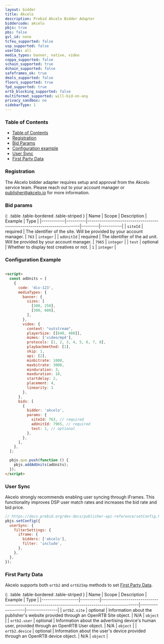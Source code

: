 ```yaml
---
layout: bidder
title: Akcelo
description: Prebid Akcelo Bidder Adapter
biddercode: akcelo
pbjs: true
pbs: false
gvl_id: none
tcfeu_supported: false
usp_supported: false
userIds: all
media_types: banner, native, video
coppa_supported: false
schain_supported: true
dchain_supported: false
safeframes_ok: true
deals_supported: false
floors_supported: true
fpd_supported: true
ortb_blocking_supported: false
multiformat_supported: will-bid-on-any
privacy_sandbox: no
sidebarType: 1
---
```


### Table of Contents

- [Table of Contents](#table-of-contents)
- [Registration](#registration)
- [Bid Params](#bid-params)
- [Configuration example](#configuration-example)
- [User Sync](#user-sync)
- [First Party Data](#first-party-data)

### Registration

The Akcelo bidder adapter requires setup and approval from the Akcelo service team.
Please reach out to your account manager or <publisher@akcelo.io> for more information.

### Bid params

{: .table .table-bordered .table-striped }
| Name       | Scope    | Description                                                              | Example | Type      |
|------------|----------|--------------------------------------------------------------------------|---------|-----------|
| `siteId`   | required | The identifier of the site. Will be provided by your account manager.    | `763`   | `integer` |
| `adUnitId` | required | The identifier of the ad unit. Will be provided by your account manager. | `7965`  | `integer` |
| `test`     | optional | Whether to display test creatives or not.                                | `1`     | `integer` |

### Configuration Example

```html

<script>
  const adUnits = [
    {
      code: 'div-123',
      mediaTypes: {
        banner: {
          sizes: [
            [300, 250],
            [300, 600],
          ],
        },
        video: {
          context: "outstream",
          playerSize: [[640, 480]],
          mimes: ['video/mp4'],
          protocols: [1, 2, 3, 4, 5, 6, 7, 8],
          playbackmethod: [1],
          skip: 1,
          api: [2],
          minbitrate: 1000,
          maxbitrate: 3000,
          minduration: 3,
          maxduration: 10,
          startdelay: 2,
          placement: 4,
          linearity: 1
        },
      },
      bids: [
        {
          bidder: 'akcelo',
          params: {
            siteId: 763, // required
            adUnitId: 7965, // required
            test: 1, // optional
          },
        },
      ],
    },
  ];

  pbjs.que.push(function () {
    pbjs.addAdUnits(adUnits);
  });
</script>
```

### User Sync

Akcelo strongly recommends enabling user syncing through iFrames. This functionality
improves DSP user match rates and increases the bid rate and bid price.

```js
// https://docs.prebid.org/dev-docs/publisher-api-reference/setConfig.html#setConfig-Configure-User-Syncing
pbjs.setConfig({
  userSync: {
    filterSettings: {
      iframe: {
        bidders: ['akcelo'],
        filter: 'include',
      },
    },
  },
});
```

### First Party Data

Akcelo supports both `ortb2` and `ortb2Imp` methods to set [First Party Data](https://docs.prebid.org/features/firstPartyData.html).

{: .table .table-bordered .table-striped }
| Name              | Scope    | Description                                                                                     | Example           | Type           |
|-------------------|----------|-------------------------------------------------------------------------------------------------|-------------------|----------------|
| `ortb2.site`      | optional | Information about the publisher's website provided through an OpenRTB Site object.              | N/A               | `object`       |
| `ortb2.user`      | optional | Information about the advertising device's human user, provided through an OpenRTB User object. | N/A               | `object`       |
| `ortb2.device`    | optional | Information about the user's device provided through an OpenRTB device object.                  | N/A               | `object`       |
